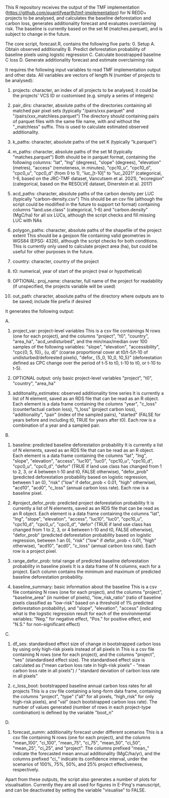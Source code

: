 This R repository receives the output of the TMF implementation (https://github.com/quantifyearth/tmf-implementation) for N REDD+ projects to be analysed,
and calculates the baseline deforestation and carbon loss, generates additionality forecast and evaluates overclaiming risk. The baseline is currently based on the set M (matches.parquet), and is subject to change in the future.


The core script, forecast.R, contains the following five parts:
0. Setup
A. Obtain observed additionality
B. Predict deforestation probability of baseline pixels using logistic regression
C. Calculate boostrapped baseline C loss
D. Generate additionality forecast and estimate overclaiming risk


It requires the following input variables to read TMF implementation output and other data.
All variables are vectors of length N (number of projects to be analysed):

1. projects: character, an index of all projects to be analysed; it could be the projects' VCS ID or customised (e.g. simply a series of integers)

2. pair_dirs: character, absolute paths of the directories containing all matched pair pixel sets (typically "/pairs/xxx.parquet" and  "/pairs/xxx_matchless.parquet")
The directory should containing pairs of parquet files with the same file name, with and without the "_matchless" suffix.
This is used to calculate estimated observed additionality.

3. k_paths: character, absolute paths of the set K (typically "k.parquet")
4. m_paths: character, absolute paths of the set M (typically "matches.parquet")
Both should be in parquet format, containing the following columns:
"lat", "lng" (degrees), "slope" (degrees), "elevation" (metres), "access" (remoteness, in minutes), "cpc10_u", "cpc10_d", "cpc0_u", "cpc0_d" (from 0 to 1), "luc_[t-10]" to "luc_2021" (categorical, 1-6, based on the JRC-TMF dataset, Vancutsem et al. 2021), "ecoregion" (categorical, based on the RESOLVE dataset, Dinerstein et al. 2017)

5. acd_paths: character, absolute paths of the carbon density per LUC (typically "carbon-density.csv")
This should be an csv file (although the script could be modiified in the future to support txt format) containing columns "land.use.class" (categorical, 1-6) and "carbon.density" (MgC/ha) for all six LUCs, although the script checks and fill missing LUC with NAs

6. polygon_paths: character, absolute paths of the shapefile of the project extent
This should be a geojson file containing valid geometries in WGS84 (EPSG: 4326), although the script checks for both conditions.
This is currently only used to calculate project area (ha), but could be useful for other purposes in the future.

7. country: character, country of the project
8. t0: numerical, year of start of the project (real or hypothetical)
9. OPTIONAL: proj_name: character, full name of the project for readability (if unspecified, the projects variable will be used)
10. out_path: character, absolute paths of the directory where outputs are to be saved; include file prefix if desired


It generates the following output:

A.
1. project_var: project-level variables
This is a csv file containings N rows (one for each project), and the columns "project", "t0", "country", "area_ha", "acd_undisturbed", and the min/max/median over 100 samples of the following variables: "slope", "elevation", "accessibility", "cpc{0, 5, 10}_ {u, d}" (coarse proportional cover at t0/t-5/t-10 of undisturbed/deforested pixels), "defor_ {5_0, 10_0, 10_5}" (deforestation defined as CPC change over the period of t-5 to t0, t-10 to t0, or t-10 to t-5).

2. OPTIONAL output: only basic project-level variables "project", "t0", "country", "area_ha"

3. additonality_estimates: observed additionality time series
It is currently a list of N element, saved as an RDS file that can be read as an R object.
Each element is a data frame containing the columns "year", "c_loss" (counterfactual carbon loss), "t_loss" (project carbon loss), "additionality", "pair" (index of the sampled pairs), "started" (FALSE for years before and including t0, TRUE for years after t0). Each row is a combination of a year and a sampled pair.

B.
1. baseline: predicted baseline deforestation probability
It is currently a list of N elements, saved as an RDS file that can be read as an R object.
Each element is a data frame containing the columns "lat", "lng", "slope", "elevation", "access", "luc10", "luc0", "cpc10_u", "cpc10_d", "cpc0_u", "cpc0_d", "defor" (TRUE if land use class has changed from 1 to 2, 3, or 4 between t-10 and t0, FALSE otherwise), "defor_prob" (predicted deforestation probability based on logistic regression, between 1 an 0), "risk" ("low" if defor_prob < 0.01, "high" otherwise), "acd10", "acd0", "c_loss" (annual carbon loss rate). Each row is a baseline pixel.

2. #project_defor_prob: predicted project deforestation probability
It is currently a list of N elements, saved as an RDS file that can be read as an R object.
Each element is a data frame containing the columns "lat", "lng", "slope", "elevation", "access", "luc10", "luc0", "cpc10_u", "cpc10_d", "cpc0_u", "cpc0_d", "defor" (TRUE if land use class has changed from 1 to 2, 3, or 4 between t-10 and t0, FALSE otherwise), "defor_prob" (predicted deforestation probability based on logistic regression, between 1 an 0), "risk" ("low" if defor_prob < 0.01, "high" otherwise), "acd10", "acd0", "c_loss" (annual carbon loss rate). Each row is a project pixel.

3. range_defor_prob: total range of predicted baseline deforestation probability in baseline pixels
It is a data frame of N columns, each for a project. Each column contains the minimum and maximum of predicted baseline deforestation probability.

5. baseline_summary: basic information about the baseline
This is a csv file containing N rows (one for each project), and the columns "project", "baseline_area" (in number of pixels), "low_risk_ratio" (ratio of baseline pixels classified as "low-risk" based on a threshold of 1% predicted deforestation probability), and "slope", "elevation", "access" (indicating what is the logistic regression result for each of the environmental variables: "Neg." for negative effect, "Pos." for positive effect, and "N.S." for non-significant effect)

C.
1. df_ses: standardised effect size of change in bootstrapped carbon loss by using only high-risk pixels instead of all pixels in 
This is a csv file containing N rows (one for each project), and the columns "project", "ses" (standardised effect size).
The standardised effect size is calculated as ("mean carbon loss rate in high-risk pixels" - "mean carbon loss rate in all pixels") / "standard deviation of carbon loss rate in all pixels"

2. c_loss_boot: bootstrapped baseline annual carbon loss rates for all projects
This is a csv file containing a long-form data frame, containing the columns "project", "type" ("all" for all pixels, "high_risk" for only high-risk pixels), and "val" (each bootstrapped carbon loss rate). The number of values generated (number of rows in each project-type combination) is defined by the variable "boot_n"

D.
1. forecast_summ: additionality forecast under different scenarios
This is a csv file containing N rows (one for each project), and the columns "mean_100", "ci_100", "mean_75", "ci_75", "mean_50", "ci_50", "mean_25", "ci_25", and "project". The columns prefixed "mean_" indicate the forecasted mean annual additionality (MgC/ha/yr), and the columns prefixed "ci_" indicate its confidence interval, under the scenarios of 100%, 75%, 50%, and 25% project effectiveness, respectively.

Apart from these outputs, the script also generates a number of plots for visualisation. Currently they are all used for figures in E-Ping's manuscript, and can be deactivated by setting the variable "visualise" to FALSE.